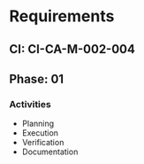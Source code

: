# Requirements

## CI: CI-CA-M-002-004
## Phase: 01

### Activities
- Planning
- Execution
- Verification
- Documentation
